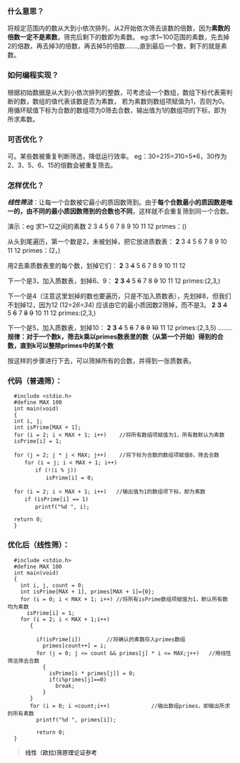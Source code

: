 ### 什么意思？
 将规定范围内的数从大到小依次排列，从2开始依次筛去该数的倍数，因为**素数的倍数一定不是素数**，筛完后剩下的数即为素数。
 eg:求1~100范围的素数，先去掉2的倍数，再去掉3的倍数，再去掉5的倍数.......,直到最后一个数，剩下的就是素数。
 
### 如何编程实现？
 根据初始数据是从大到小依次排列的整数，可考虑设一个数组，数组下标代表需判断的数，数组的值代表该数是否为素数，
 若为素数则数组项赋值为1，否则为0。用循环赋值下标为合数的数组项为0筛去合数，输出值为1的数组项的下标，即为所求素数。
  
### 可否优化？
 可。某些数被重复判断筛选，降低运行效率。
 eg：30=2*15=3*10=5*6，30作为2、3、5、6、15的倍数会被重复筛去。
 
 ### 怎样优化？
  ***线性筛法***：让每一个合数被它最小的质因数筛到。由于**每个合数最小的质因数是唯一的，由不同的最小质因数筛到的合数也不同**，这样就不会重复筛到同一个合数。<br/>
  
  演示：eg 求1~12之间的素数
   2 3 4 5 6 7 8 9 10 11 12
         primes：()
             
   从头到尾遍历，第一个数是2，未被划掉，把它放进质数表：
    **2** 3 4 5 6 7 8 9 10 11 12
         primes：(2，)

   用2去乘质数表里的每个数，划掉它们：
   **2** 3 ~~4~~ 5 6 7 8 9 10 11 12

   下一个是3，加入质数表，划掉6、9：
   **2** **3** ~~4~~ 5 ~~6~~ 7 8 ~~9~~ 10 11 12
         primes:(2,3,)

   下一个是4（注意这里划掉的数也要遍历，只是不加入质数表），先划掉8，但我们不划掉12，因为12 (12=2*6=3*4) 应该由它的最小质因数2筛掉，而不是3。
   **2** **3** ~~4~~ 5 ~~6~~ 7 ~~8~~ ~~9~~ 10 11 12
         primes:(2,3,)

   下一个是5，加入质数表，划掉10：
   **2** **3** ~~4~~ 5 ~~6~~ 7 ~~8~~ ~~9~~ ~~10~~ 11 12
         primes:(2,3,5)
   ........<br/>
   **规律：对于一个数k，筛去k乘以primes数表里的数（从第一个开始）得到的合数，直到k可以整除primes中的某个数**
   
   按这样的步骤进行下去，可以筛掉所有的合数，并得到一张质数表。
       
         
  ### 代码（普通筛）：
  
      #include <stdio.h>
      #define MAX 100
      int main(void)
      {
      int i, j;
      int isPrime[MAX + 1];
      for (i = 2; i < MAX + 1; i++)    //将所有数组项赋值为1，所有数默认为素数
      isPrime[i] = 1;

      for (j = 2; j * j < MAX; j++)    //将下标为合数的数组项赋值0，筛去合数
      　　for (i = j; i < MAX + 1; i++)
      　　　　if (!(i % j))
      　　　　　　isPrime[i] = 0;

      for (i = 2; i < MAX + 1; i++)   //输出值为1的数组项下标，即为素数
     　　 if (isPrime[i] == 1)
     　　　　 printf("%d ", i);

      return 0;
      }
  
 ### 优化后（线性筛）：
 
      #include <stdio.h>
      #define MAX 100
      int main(void)
      {
        int i, j, count = 0;
        int isPrime[MAX + 1], primes[MAX + 1]={0};
        for (i = 0; i < MAX + 1; i++) //将所有isPrime数组项赋值为1，默认所有数均为素数
          isPrime[i] = 1;
        for (i = 2; i < MAX + 1;i++) 
           {

             if(isPrime[i])        //将确认的素数存入primes数组
               primes[count++] = i;
             for (j = 0; j <= count && primes[j] * i <= MAX;j++)   //用线性筛法筛去合数
               {
                 isPrime[i * primes[j]] = 0;
                 if(i%primes[j]==0)
                   break;
               }
           }
           for (i = 0; i <count;i++)             //输出数组primes，即输出所求的所有素数
             printf("%d ", primes[i]);

             return 0;
      }
      
   > <a href="https://zhuanlan.zhihu.com/p/124068032" style="font-size: small;text-decoration: none;color: black;">线性（欧拉)筛原理论证参考</a>


　　　　

